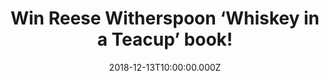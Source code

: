 ---
campaign-uuid: "c-cef5f441-b109-4a7d-a755-2e326a7d086b"
type: "Preview"
category: "Gifts"
date: "2018-12-13T10:00:00.000Z"
end-date: "2019-01-14T04:59:00.000Z"
disable-form: false
is_promoted: false
has_entry_page: true
title: "Win Reese Witherspoon ‘Whiskey in a Teacup’ book!"
competition-description: "<p>Reese Witherspoon, award-winning\_actress and\_producer,\
  \ has created the kinds of unforgettable characters that connect with critics and\
  \ audiences alike. Now, she invites you into her world, where she infuses the southern\
  \ style, parties, and traditions she loves with contemporary flair and charm.</p>\r\
  \n<p>Want to know more about Reese’s life? Click below for a chance to win!</p>"
hero-header: "Win Reese Witherspoon ‘Whiskey in a Teacup’ book!"
terms-confirmation: "N/A"
banner-img: "https://assets.expresslyapp.com/asset-c9a58d77-237a-47c2-945b-1dbe2ed65c99.jpg"
logo-left-href: "http://club.expressly.io"
logo-left-image: "https://assets.expresslyapp.com/asset-707b2497-28bd-4f31-a8a7-20733f1edb54.jpg"
logo-left-title: "Expressly Club"
bg-image-hero: "https://assets.expresslyapp.com/asset-e0c5ebd3-5089-4245-b78f-7a10fbf721c7.jpg"
bg-image-first: "https://assets.expresslyapp.com/asset-cac9fe3a-be72-45b4-8a93-6b7f63666b91.jpg"
section1-content: "<p>Reese’s southern heritage informs her whole life, and she loves\
  \ sharing the joys of southern living with practically everyone she meets. She takes\
  \ the South wherever she goes with bluegrass, big holiday parties, and plenty of\
  \ Dorothea’s fried chicken. It’s reflected in how she entertains, decorates her\
  \ home, and makes holidays special for her kids.</p>\r\n<p>Reese loves sharing Dorothea’\
  s most delicious recipes as well as her favorite southern traditions, from midnight\
  \ barn parties to backyard bridal showers, magical Christmas mornings to rollicking\
  \ honky-tonks.</p>\r\n<p>It’s easy to bring a little bit of Reese’s world into your\
  \ home, no matter where you live. After all, there’s a southern side to every place\
  \ in the world, right? Enter the form below for a chance to win the New York Times\
  \ Bestseller, Reese Witherspoon ‘Whiskey in a Teacup’ book and it could be yours!</p>"
entry-title: "Win Reese Witherspoon ‘Whiskey in a Teacup’ book!"
entry-content: "Enter the draw to win Reese Witherspoon‘Whiskey in a Teacup’ book\
  \ by completing the form below before 23:59 EST on 13th of January 2019."
has-winner: false
prize-description: "Reese Witherspoon ‘Whiskey in a Teacup’ book."
special-conditions: "This competition is also available on: https://aaa.nme.com/competitions/reese-witherspoon-book-giveaway\r\
  \n\r\nMultiple entries are allowed up to one every day."
country-restrictions:
- "US"
---